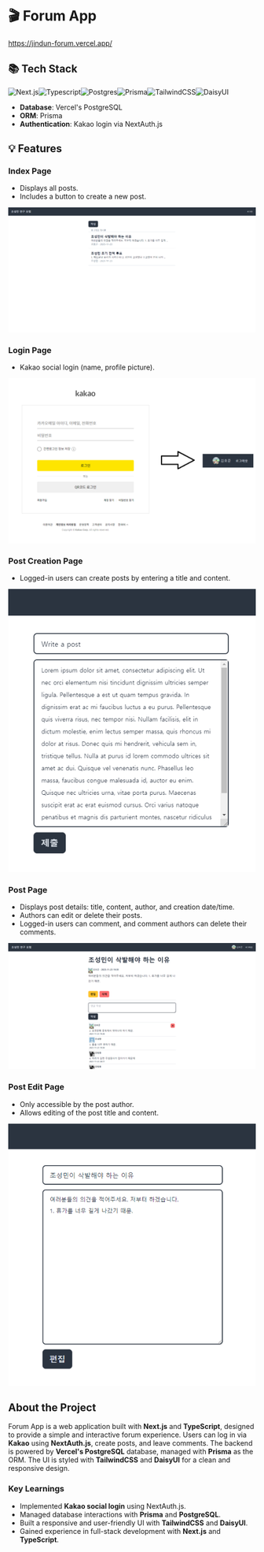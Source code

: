 # 🎬 Forum App

https://jindun-forum.vercel.app/

## 📚 Tech Stack

![Next.js](https://img.shields.io/badge/Next.js-000000?style=for-the-badge&logo=next.js&logoColor=white)![Typescript](https://img.shields.io/badge/Typescript-3178C6?style=for-the-badge&logo=typescript&logoColor=white)![Postgres](https://img.shields.io/badge/postgres-%23316192.svg?style=for-the-badge&logo=postgresql&logoColor=white)![Prisma](https://img.shields.io/badge/Prisma-3982CE?style=for-the-badge&logo=Prisma&logoColor=white)![TailwindCSS](https://img.shields.io/badge/TailwindCSS-06B6D4?style=for-the-badge&logo=tailwindcss&logoColor=white)![DaisyUI](https://img.shields.io/badge/daisyui-5A0EF8?style=for-the-badge&logo=daisyui&logoColor=white)

- **Database**: Vercel's PostgreSQL
- **ORM**: Prisma
- **Authentication**: Kakao login via NextAuth.js

## 💡 Features

### **Index Page**

- Displays all posts.
- Includes a button to create a new post.

![index](./readmeImg/index.png)

### **Login Page**

- Kakao social login (name, profile picture).

![index](./readmeImg/login.png)

### **Post Creation Page**

- Logged-in users can create posts by entering a title and content.

![index](./readmeImg/write.png)

### **Post Page**

- Displays post details: title, content, author, and creation date/time.
- Authors can edit or delete their posts.
- Logged-in users can comment, and comment authors can delete their comments.

![index](./readmeImg/post.png)

### **Post Edit Page**

- Only accessible by the post author.
- Allows editing of the post title and content.

![index](./readmeImg/update.png)

## About the Project

Forum App is a web application built with **Next.js** and **TypeScript**, designed to provide a simple and interactive forum experience. Users can log in via **Kakao** using **NextAuth.js**, create posts, and leave comments. The backend is powered by **Vercel's PostgreSQL** database, managed with **Prisma** as the ORM. The UI is styled with **TailwindCSS** and **DaisyUI** for a clean and responsive design.

### Key Learnings

- Implemented **Kakao social login** using NextAuth.js.
- Managed database interactions with **Prisma** and **PostgreSQL**.
- Built a responsive and user-friendly UI with **TailwindCSS** and **DaisyUI**.
- Gained experience in full-stack development with **Next.js** and **TypeScript**.
